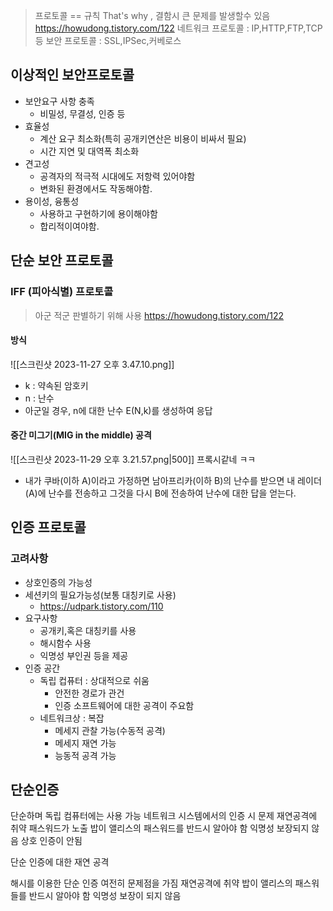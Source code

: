 >프로토콜 == 규칙
>That's why , 결함시 큰 문제를 발생할수 있음 
https://howudong.tistory.com/122
네트워크 프로토콜 : IP,HTTP,FTP,TCP 등
보안 프로토콜 : SSL,IPSec,커베로스

## 이상적인 보안프로토콜

- 보안요구 사항 충족
	- 비밀성, 무결성, 인증 등
- 효율성
	- 계산 요구 최소화(특히 공개키연산은 비용이 비싸서 필요)
	- 시간 지연 및 대역폭 최소화
- 견고성
	- 공격자의 적극적 시대에도 저항력 있어야함
	- 변화된 환경에서도 작동해야함.
- 용이성, 융통성
	- 사용하고 구현하기에 용이해야함
	- 합리적이여야함.

## 단순 보안 프로토콜
### IFF (피아식별) 프로토콜
>아군 적군 판별하기 위해 사용
https://howudong.tistory.com/122
#### 방식
![[스크린샷 2023-11-27 오후 3.47.10.png]]
- k : 약속된 암호키
- n : 난수
- 아군일 경우, n에 대한 난수 E(N,k)를 생성하여 응답
#### 중간 미그기(MIG in the middle) 공격
![[스크린샷 2023-11-29 오후 3.21.57.png|500]]
프록시같네 ㅋㅋ
- 내가 쿠바(이하 A)이라고 가정하면 남아프리카(이하 B)의 난수를 받으면
  내 레이더(A)에 난수를 전송하고 그것을 다시 B에 전송하여 난수에 대한 답을 얻는다.






## 인증 프로토콜
### 고려사항
- 상호인증의 가능성
- 세션키의 필요가능성(보통 대칭키로 사용)
	- https://udpark.tistory.com/110
- 요구사항
	- 공개키,혹은 대칭키를 사용
	- 해시함수 사용
	- 익명성 부인권 등을 제공
- 인증 공간
	- 독립 컵퓨터 : 상대적으로 쉬움
		- 안전한 경로가 관건
		- 인증 소프트웨어에 대한 공격이 주요함
	- 네트워크상 : 복잡
		- 메세지 관찰 가능(수동적 공격)
		- 메세지 재연 가능
		- 능동적 공격 가능

## 단순인증
단순하며 독립 컴퓨터에는 사용 가능 
네트워크 시스템에서의 인증 시 문제
재연공격에 취약
패스워드가 노출
밥이 앨리스의 패스워드를 반드시 알아야 함
익명성 보장되지 않음
상호 인증이 안됨

단순 인증에 대한 재연 공격

해시를 이용한 단순 인증
여전히 문제점을 가짐
재연공격에 취약
밥이 앨리스의 패스워들를 반드시 알아야 함
익명성 보장이 되지 않음


